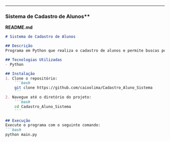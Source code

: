 
---

### Sistema de Cadastro de Alunos**

**README.md**

```markdown
# Sistema de Cadastro de Alunos

## Descrição
Programa em Python que realiza o cadastro de alunos e permite buscas por nome.

## Tecnologias Utilizadas
- Python

## Instalação
1. Clone o repositório:
    ```bash
    git clone https://github.com/caioolima/Cadastro_Aluno_Sistema
    ```
2. Navegue até o diretório do projeto:
    ```bash
    cd Cadastro_Aluno_Sistema
    ```

## Execução
Execute o programa com o seguinte comando:
```bash
python main.py
